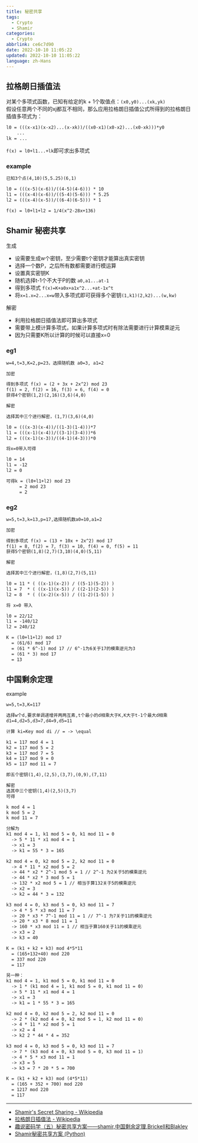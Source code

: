 ```yaml
---
title: 秘密共享
tags:
  - Crypto
  - Shamir
categories:
  - Crypto
abbrlink: ce6c7d90
date: 2022-10-10 11:05:22
updated: 2022-10-10 11:05:22
language: zh-Hans
---
```


## 拉格朗日插值法

对某个多项式函数，已知有给定的k + 1个取值点：`(x0,y0)...(xk,yk)`  
假设任意两个不同的xj都互不相同，那么应用拉格朗日插值公式所得到的拉格朗日插值多项式为：  

```md
l0 = (((x-x1)(x-x2)...(x-xk))/((x0-x1)(x0-x2)...(x0-xk)))*y0
    ...
lk = ...
```

`f(x) = l0+l1...+lk`即可求出多项式

### example

```md
已知3个点(4,10)(5,5.25)(6,1)

l0 = (((x-5)(x-6))/((4-5)(4-6))) * 10
l1 = (((x-4)(x-6))/((5-4)(5-6))) * 5.25
l2 = (((x-4)(x-5))/((6-4)(6-5))) * 1

f(x) = l0+l1+l2 = 1/4(x^2-28x+136)
```

## Shamir 秘密共享

生成
<!--more-->
- 设需要生成w个密钥，至少需要t个密钥才能算出真实密钥
- 选择一个数P，之后所有数都需要进行模运算
- 设置真实密钥K
- 随机选择t-1个不大于P的数 `a0,a1...at-1`
- 得到多项式 `f(x)=K+a0x+a1x^2...+at-1x^t`
- 将`x=1.x=2...x=w`带入多项式即可获得多个密钥`(1,k1)(2,k2)...(w,kw)`

解密

- 利用拉格朗日插值法即可算出多项式
- 需要带上模计算多项式，如果计算多项式时有除法需要进行计算模乘逆元
- 因为只需要K所以计算的时候可以直接x=0

### eg1

```txt
w=4,t=3,K=2,p=23，选择随机数 a0=3, a1=2

加密

得到多项式 f(x) = (2 + 3x + 2x^2) mod 23
f(1) = 2, f(2) = 16, f(3) = 6, f(4) = 0
获得4个密钥(1,2)(2,16)(3,6)(4,0)

解密

选择其中三个进行解密，(1,7)(3,6)(4,0)

l0 = (((x-3)(x-4))/((1-3)(1-4)))*7
l1 = (((x-1)(x-4))/((3-1)(3-4)))*6
l2 = (((x-1)(x-3))/((4-1)(4-3)))*0

将x=0带入可得

l0 = 14
l1 = -12
l2 = 0

可得k = (l0+l1+l2) mod 23
     = 2 mod 23
     = 2
```

### eg2

```txt
w=5,t=3,k=13,p=17,选择随机数a0=10,a1=2

加密

得到多项式 f(x) = (13 + 10x + 2x^2) mod 17
f(1) = 8, f(2) = 7, f(3) = 10, f(4) = 0, f(5) = 11
获得5个密钥(1,8)(2,7)(3,10)(4,0)(5,11)

解密

选择其中三个进行解密，(1,8)(2,7)(5,11)

l0 = 11 * ( ((x-1)(x-2)) / ((5-1)(5-2)) )
l1 = 7  * ( ((x-1)(x-5)) / ((2-1)(2-5)) )
l2 = 8  * ( ((x-2)(x-5)) / ((1-2)(1-5)) )

将 x=0 带入

l0 = 22/12
l1 = -140/12
l2 = 240/12

K = (l0+l1+l2) mod 17
  = (61/6) mod 17
  = (61 * 6^-1) mod 17 // 6^-1为6关于17的模乘逆元为3
  = (61 * 3) mod 17 
  = 13
```

## 中国剩余定理

example

```txt
w=5,t=3,K=117

选择w个d,要求单调递增并两两互素,t个最小的d相乘大于K,K大于t-1个最大d相乘
d1=4,d2=5,d3=7,d4=9,d5=11

计算 ki=Key mod di // = -> \equal

k1 = 117 mod 4 = 1
k2 = 117 mod 5 = 2
k3 = 117 mod 7 = 5
k4 = 117 mod 9 = 0
k5 = 117 mod 11 = 7

即五个密钥(1,4),(2,5),(3,7),(0,9),(7,11)

解密
选其中三个密钥(1,4)(2,5)(3,7)
可得

k mod 4 = 1
k mod 5 = 2
k mod 11 = 7

分解为
k1 mod 4 = 1, k1 mod 5 = 0, k1 mod 11 = 0
  -> 5 * 11 * x1 mod 4 = 1
  -> x1 = 3
  -> k1 = 55 * 3 = 165

k2 mod 4 = 0, k2 mod 5 = 2, k2 mod 11 = 0
  -> 4 * 11 * x2 mod 5 = 2
  -> 44 * x2 * 2^-1 mod 5 = 1 // 2^-1 为2关于5的模乘逆元
  -> 44 * x2 * 3 mod 5 = 1
  -> 132 * x2 mod 5 = 1 // 相当于算132关于5的模乘逆元
  -> x2 = 3
  -> k2 = 44 * 3 = 132

k3 mod 4 = 0, k3 mod 5 = 0, k3 mod 11 = 7
  -> 4 * 5 * x3 mod 11 = 7
  -> 20 * x3 * 7^-1 mod 11 = 1 // 7^-1 为7关于11的模乘逆元
  -> 20 * x3 * 8 mod 11 = 1
  -> 160 * x3 mod 11 = 1 // 相当于算160关于11的模乘逆元
  -> x3 = 2
  -> k3 = 40

K = (k1 + k2 + k3) mod 4*5*11
  = (165+132+40) mod 220
  = 337 mod 220
  = 117

另一种：
k1 mod 4 = 1, k1 mod 5 = 0, k1 mod 11 = 0
  -> 1 * (k1 mod 4 = 1, k1 mod 5 = 0, k1 mod 11 = 0) 
  -> 5 * 11 * x1 mod 4 = 1
  -> x1 = 3
  -> k1 = 1 * 55 * 3 = 165

k2 mod 4 = 0, k2 mod 5 = 2, k2 mod 11 = 0
  -> 2 * (k2 mod 4 = 0, k2 mod 5 = 1, k2 mod 11 = 0)
  -> 4 * 11 * x2 mod 5 = 1
  -> x2 = 4
  -> k2 2 * 44 * 4 = 352

k3 mod 4 = 0, k3 mod 5 = 0, k3 mod 11 = 7
  -> 7 * (k3 mod 4 = 0, k3 mod 5 = 0, k3 mod 11 = 1)
  -> 4 * 5 * x3 mod 11 = 1
  -> x3 = 5
  -> k3 = 7 * 20 * 5 = 700

K = (k1 + k2 + k3) mod (4*5*11)
  = (165 + 352 + 700) mod 220
  = 1217 mod 220
  = 117
```

***

- [Shamir's Secret Sharing - Wikipedia](https://en.wikipedia.org/wiki/Shamir%27s_Secret_Sharing)
- [拉格朗日插值法 - Wikipedia](https://zh.wikipedia.org/wiki/%E6%8B%89%E6%A0%BC%E6%9C%97%E6%97%A5%E6%8F%92%E5%80%BC%E6%B3%95)
- [趣说密码学（五）秘密共享方案——shamir,中国剩余定理,Brickell和Blakley](https://zhuanlan.zhihu.com/p/95362628)
- [Shamir秘密共享方案 (Python)](https://www.cnblogs.com/pyrie/p/sss_py.html)
